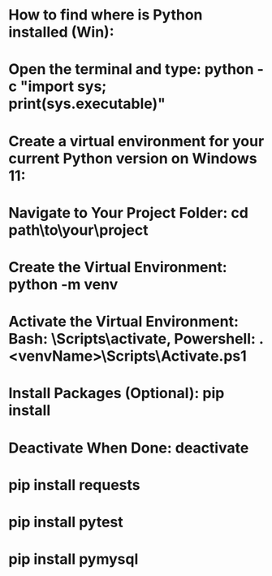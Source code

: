 # How to find where is Python installed (Win): 
# Open the terminal and type:  python -c "import sys; print(sys.executable)"
# Create a virtual environment for your current Python version on Windows 11:
# Navigate to Your Project Folder: cd path\to\your\project
# Create the Virtual Environment: python -m venv <venvName>
# Activate the Virtual Environment: Bash: <venvName>\Scripts\activate, Powershell: .\<venvName>\Scripts\Activate.ps1
# Install Packages (Optional): pip install <package-name>
# Deactivate When Done: deactivate

# pip install requests
# pip install pytest
# pip install pymysql


